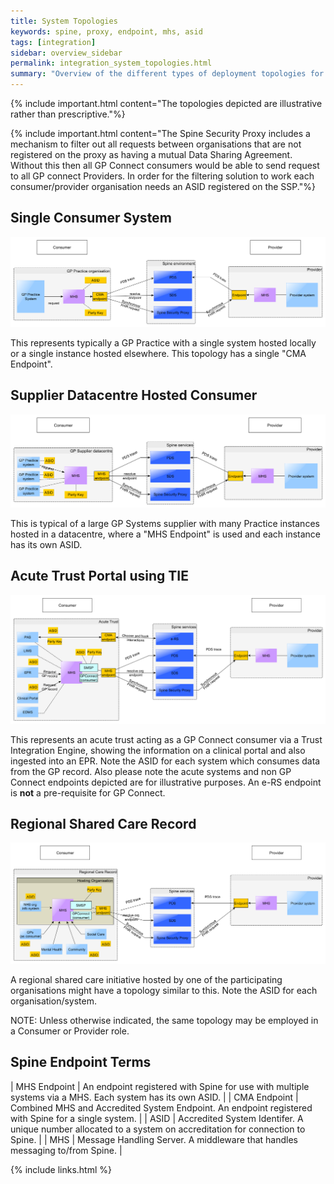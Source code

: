 ```yaml
---
title: System Topologies
keywords: spine, proxy, endpoint, mhs, asid
tags: [integration]
sidebar: overview_sidebar
permalink: integration_system_topologies.html
summary: "Overview of the different types of deployment topologies for GP Connect clients"
---
```


{% include important.html content="The topologies depicted are illustrative rather than prescriptive."%}

{% include important.html content="The Spine Security Proxy includes a mechanism to filter out all requests between organisations that are not registered on the proxy as having a mutual Data Sharing Agreement. Without this then all GP Connect consumers would be able to send request to all GP connect Providers. 
In order for the filtering solution to work each consumer/provider organisation needs an ASID registered on the SSP."%}

## Single Consumer System ##
 
![Single System](images/integration/topology1-singleSystem.png)
 
This represents typically a GP Practice with a single system hosted locally or a single instance hosted elsewhere.  This topology has a single "CMA Endpoint".
 
## Supplier Datacentre Hosted Consumer ##
 
![Datacentre System](images/integration/topology2-multiSystem.png)

This is typical of a large GP Systems supplier with many Practice instances hosted in a datacentre, where a "MHS Endpoint" is used and each instance has its own ASID.
 
## Acute Trust Portal using TIE ##
 
![Acute with Portal](images/integration/topology3-acuteWithTIE.png)

This represents an acute trust acting as a GP Connect consumer via a Trust Integration Engine, showing the information on a clinical portal and also ingested into an EPR.
Note the ASID for each system which consumes data from the GP record.  Also please note the acute systems and non GP Connect endpoints depicted are for illustrative purposes.  An e-RS endpoint is **not** a pre-requisite for GP Connect.

## Regional Shared Care Record ##

![Acute with Portal](images/integration/topology4-hostedRegionalCareRecord.png)

A regional shared care initiative hosted by one of the participating organisations might have a topology similar to this.  Note the ASID for each organisation/system.

NOTE: Unless otherwise indicated, the same topology may be employed in a Consumer or Provider role.

## Spine Endpoint Terms ##

| MHS Endpoint | An endpoint registered with Spine for use with multiple systems via a MHS.  Each system has its own ASID. |
| CMA Endpoint | Combined MHS and Accredited System Endpoint. An endpoint registered with Spine for a single system. |
| ASID | Accredited System Identifer. A unique number allocated to a system on accreditation for connection to Spine. |
| MHS | Message Handling Server.  A middleware that handles messaging to/from Spine. |


{% include links.html %}